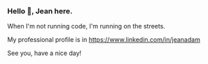 ### Hello 👋, Jean here.

When I'm not running code, I'm running on the streets.

My professional profile is in https://www.linkedin.com/in/jeanadam 

See you, have a nice day!

<!--
**jeanadam/jeanadam** is a ✨ _special_ ✨ repository because its `README.md` (this file) appears on your GitHub profile.

Here are some ideas to get you started:

- 🔭 I’m currently working on ...
- 🌱 I’m currently learning ...
- 👯 I’m looking to collaborate on ...
- 🤔 I’m looking for help with ...
- 💬 Ask me about ...
- 📫 How to reach me: ...
- 😄 Pronouns: ...
- ⚡ Fun fact: ...
-->
